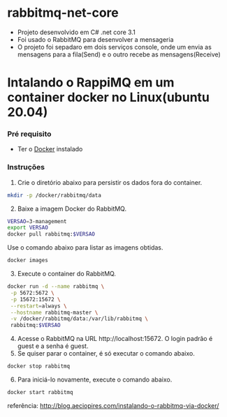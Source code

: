 # rabbitmq-net-core

  - Projeto desenvolvido em C# .net core 3.1
  - Foi usado o RabbitMQ para desenvolver a mensageria 
  - O projeto foi sepadaro em dois serviços console, onde um envia as mensagens para a fila(Send) e o outro recebe as mensagens(Receive)
  

# Intalando o RappiMQ em um container docker no Linux(ubuntu 20.04)
### Pré requisito
 - Ter o [Docker](https://docs.docker.com/engine/install/ubuntu/) instalado 
### Instruções

1) Crie o diretório abaixo para persistir os dados fora do container.
```sh
mkdir -p /docker/rabbitmq/data
```
2) Baixe a imagem Docker do RabbitMQ.
```sh
VERSAO=3-management
export VERSAO
docker pull rabbitmq:$VERSAO
```
Use o comando abaixo para listar as imagens obtidas.
```sh
docker images
```
3) Execute o container do RabbitMQ.
```sh
docker run -d --name rabbitmq \
 -p 5672:5672 \
 -p 15672:15672 \
 --restart=always \
 --hostname rabbitmq-master \
 -v /docker/rabbitmq/data:/var/lib/rabbitmq \
 rabbitmq:$VERSAO
```
4) Acesse o RabbitMQ na URL http://localhost:15672. O login padrão é guest e a senha é guest.
5) Se quiser parar o container, é só executar o comando abaixo.
```sh
docker stop rabbitmq
```
6) Para iniciá-lo novamente, execute o comando abaixo.
```sh
docker start rabbitmq
```
referência: http://blog.aeciopires.com/instalando-o-rabbitmq-via-docker/
